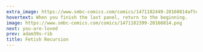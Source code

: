 ```yaml
---
extra_image: https://www.smbc-comics.com/comics/1471182449-20160814after.png
hovertext: When you finish the last panel, return to the beginning.
image: https://www.smbc-comics.com/comics/1471182399-20160814.png
next: you-are-loved
prev: adam39s-rib
title: Fetish Recursion
---
```

